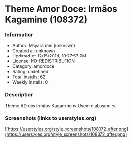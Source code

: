 # Theme Amor Doce: Irmãos Kagamine (108372)

### Information
- Author: Mayara mei (unknown)
- Created at: unknown
- Updated at: 12/15/2014, 10:27:57 PM
- License: NO-REDISTRIBUTION
- Category: amordoce
- Rating: undefined
- Total installs: 62
- Weekly installs: 0


### Description
Theme AD dos irmãos Kagamine *w* Usem e abusem :v.


### Screenshots (links to userstyles.org)
![https://userstyles.org/style_screenshots/108372_after.png](https://userstyles.org/style_screenshots/108372_after.png)


